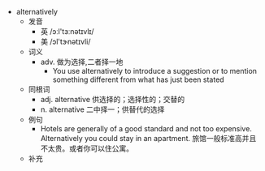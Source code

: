 - alternatively
  - 发音
    - 英 /ɔːl'tɜːnətɪvlɪ/
    - 美 /ɔl'tɝnətɪvli/
  - 词义
    - adv. 做为选择,二者择一地
      - You use alternatively to introduce a suggestion or to mention something different from what has just been stated
  - 同根词
    - adj. alternative 供选择的；选择性的；交替的
    - n. alternative 二中择一；供替代的选择
  - 例句
    - Hotels are generally of a good standard and not too expensive. Alternatively you could stay in an apartment. 旅馆一般标准高并且不太贵。或者你可以住公寓。
  - 补充